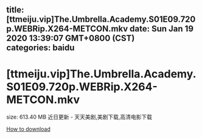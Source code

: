 
title: [ttmeiju.vip]The.Umbrella.Academy.S01E09.720p.WEBRip.X264-METCON.mkv
date: Sun Jan 19 2020 13:39:07 GMT+0800 (CST)    
categories: baidu
---

# [ttmeiju.vip]The.Umbrella.Academy.S01E09.720p.WEBRip.X264-METCON.mkv
size: 613.40 MB
 近日更新 - 天天美剧,美剧下载,高清电影下载
 

[How to download](https://bpcam.bemobtrk.com/go/2ceec3aa-1ca2-46d6-b9ff-aaa5c184517c?jno=5182)